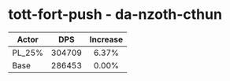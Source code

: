 # tott-fort-push - da-nzoth-cthun
| Actor | DPS | Increase |
|---|:---:|:---:|
|PL_25%|304709|6.37%|
|Base|286453|0.00%|
